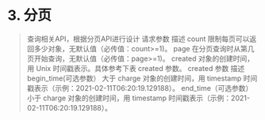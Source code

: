# 3. 分页

> 查询相关API，根据分页API进行设计
请求参数	描述
count
限制每页可以返回多少对象，无默认值（必传值：count>=1)。
page
在分页查询时从第几页开始查询，无默认值（必传值：page>=1)。
created
对象的创建时间，用 Unix 时间戳表示。具体参考下表 created 参数。
created 参数	描述
begin_time(可选参数）
大于 charge 对象的创建时间，用 timestamp 时间戳表示（示例：2021-02-11T06:20:19.129188）。
end_time（可选参数）
小于 charge 对象的创建时间，用 timestamp 时间戳表示（示例：2021-02-11T06:20:19.129188）。
